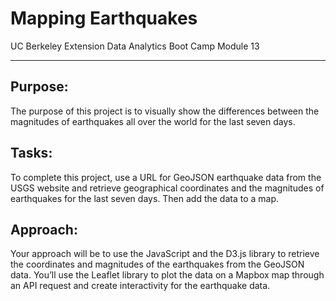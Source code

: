 # Mapping Earthquakes

UC Berkeley Extension Data Analytics Boot Camp Module 13

---

## Purpose:

The purpose of this project is to visually show the differences between the magnitudes of earthquakes all over the world for the last seven days.

## Tasks:

To complete this project, use a URL for GeoJSON earthquake data from the USGS website and retrieve geographical coordinates and the magnitudes of earthquakes for the last seven days. Then add the data to a map.

## Approach:

Your approach will be to use the JavaScript and the D3.js library to retrieve the coordinates and magnitudes of the earthquakes from the GeoJSON data. You’ll use the Leaflet library to plot the data on a Mapbox map through an API request and create interactivity for the earthquake data.



